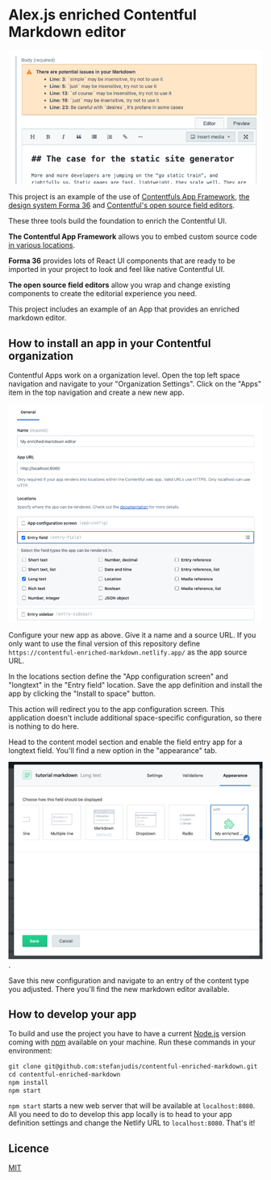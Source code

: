 # Alex.js enriched Contentful Markdown editor

![Contentful Markdown editor with Alex.js validation](./screenshot.png)

This project is an example of the use of [Contentfuls App Framework](https://www.contentful.com/developers/docs/extensibility/app-framework/), [the design system Forma 36](https://f36.contentful.com/) and [Contentful's open source field editors](https://www.contentful.com/developers/docs/extensibility/field-editors/).

These three tools build the foundation to enrich the Contentful UI.

**The Contentful App Framework** allows you to embed custom source code [in various locations](https://www.contentful.com/developers/docs/extensibility/app-framework/locations/).

**Forma 36** provides lots of React UI components that are ready to be imported in your project to look and feel like native Contentful UI.

**The open source field editors** allow you wrap and change existing components to create the editorial experience you need.

This project includes an example of an App that provides an enriched markdown editor.

## How to install an app in your Contentful organization

Contentful Apps work on a organization level. Open the top left space navigation and navigate to your "Organization Settings". Click on the "Apps" item in the top navigation and create a new new app.

![App definition config dialog](./images/app-definition.png)

Configure your new app as above. Give it a name and a source URL. If you only want to use the final version of this repository define `https://contentful-enriched-markdown.netlify.app/` as the app source URL.

In the locations section define the "App configuration screen" and "longtext" in the "Entry field" location. Save the app definition and install the app by clicking the "Install to space" button.

This action will redirect you to the app configuration screen. This application doesn't include additional space-specific configuration, so there is nothing to do here.

Head to the content model section and enable the field entry app for a longtext field. You'll find a new option in the "appearance" tab.

![Field editor app location available in the appearance of a longtext field](./images/longtext-appearance.png).

Save this new configuration and navigate to an entry of the content type you adjusted. There you'll find the new markdown editor available.

## How to develop your app

To build and use the project you have to have a current [Node.js](https://nodejs.org) version coming with [npm](https://www.npmjs.com) available on your machine. Run these commands in your environment:

```
git clone git@github.com:stefanjudis/contentful-enriched-markdown.git
cd contentful-enriched-markdown
npm install
npm start
```

`npm start` starts a new web server that will be available at `localhost:8080`. All you need to do to develop this app locally is to head to your app definition settings and change the Netlify URL to `localhost:8080`. That's it!

## Licence

[MIT](./LICENSE)
